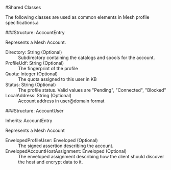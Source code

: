 ﻿

#Shared Classes

The following classes are used as common elements in
Mesh profile specifications.a

###Structure: AccountEntry

Represents a Mesh Account.

<dl>
<dt>Directory: String (Optional)
<dd>Subdirectory containing the catalogs and spools for the account.
<dt>ProfileUdf: String (Optional)
<dd>The fingerprint of the profile
<dt>Quota: Integer (Optional)
<dd>The quota assigned to this user in KB
<dt>Status: String (Optional)
<dd>The profile status. Valid values are "Pending", "Connected", "Blocked"
<dt>LocalAddress: String (Optional)
<dd>Account address in user@domain format
</dl>
###Structure: AccountUser

<dl>
<dt>Inherits:  AccountEntry
</dl>

Represents a Mesh Account

<dl>
<dt>EnvelopedProfileUser: Enveloped<ProfileAccount> (Optional)
<dd>The signed assertion describing the account.
<dt>EnvelopedAccountHostAssignment: Enveloped<AccountHostAssignment> (Optional)
<dd>The enveloped assignment describing how the client should
discover the host and encrypt data to it.
</dl>
